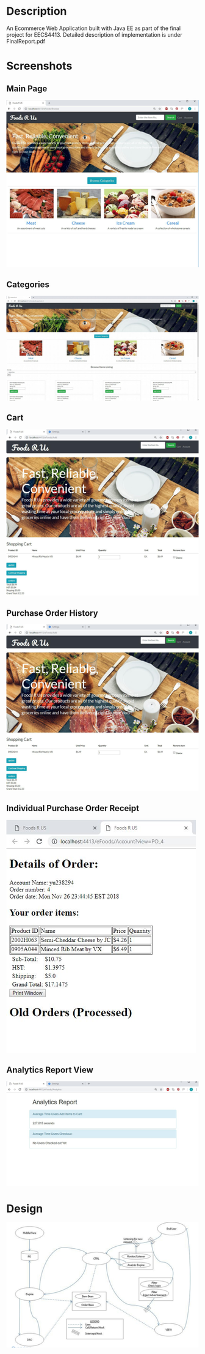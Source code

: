 # Description 
An Ecommerce Web Application built with Java EE as part of the final project for EECS4413.
Detailed description of implementation is under FinalReport.pdf

# Screenshots
## Main Page
![Alt text](images/1_main_page.jpg?raw=true "Main Page")

## Categories
![Alt text](images/2_categories.jpg?raw=true "Categories")

## Cart 
![Alt text](images/3_cart.jpg?raw=true "Cart")

## Purchase Order History
![Alt text](images/3_cart.jpg?raw=true "Purchase Order History")

## Individual Purchase Order Receipt
![Alt text](images/5_PO_Receipt.jpg?raw=true "Purchase Order History")

## Analytics Report View
![Alt text](images/6_analytics_report.jpg?raw=true "Purchase Order History")

# Design 
![Alt text](images/design.png?raw=true "Title")
